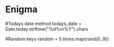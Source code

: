 # Enigma

#Todays date method
todays_date =  Date.today.strftime("%d%m%Y").chars

#Random keys
random = 5.times.map{rand(0..9)}
